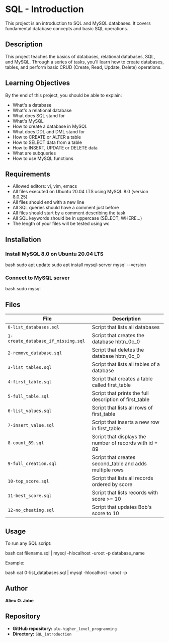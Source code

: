 
# SQL - Introduction

This project is an introduction to SQL and MySQL databases. It covers fundamental database concepts and basic SQL operations.

## Description

This project teaches the basics of databases, relational databases, SQL, and MySQL. Through a series of tasks, you'll learn how to create databases, tables, and perform basic CRUD (Create, Read, Update, Delete) operations.

## Learning Objectives

By the end of this project, you should be able to explain:

- What's a database
- What's a relational database
- What does SQL stand for
- What's MySQL
- How to create a database in MySQL
- What does DDL and DML stand for
- How to CREATE or ALTER a table
- How to SELECT data from a table
- How to INSERT, UPDATE or DELETE data
- What are subqueries
- How to use MySQL functions

## Requirements

- Allowed editors: vi, vim, emacs
- All files executed on Ubuntu 20.04 LTS using MySQL 8.0 (version 8.0.25)
- All files should end with a new line
- All SQL queries should have a comment just before
- All files should start by a comment describing the task
- All SQL keywords should be in uppercase (SELECT, WHERE…)
- The length of your files will be tested using wc

## Installation

### Install MySQL 8.0 on Ubuntu 20.04 LTS


bash
sudo apt update
sudo apt install mysql-server
mysql --version

### Connect to MySQL server


bash
sudo mysql

## Files

| File | Description |
|------|-------------|
| `0-list_databases.sql` | Script that lists all databases |
| `1-create_database_if_missing.sql` | Script that creates the database hbtn_0c_0 |
| `2-remove_database.sql` | Script that deletes the database hbtn_0c_0 |
| `3-list_tables.sql` | Script that lists all tables of a database |
| `4-first_table.sql` | Script that creates a table called first_table |
| `5-full_table.sql` | Script that prints the full description of first_table |
| `6-list_values.sql` | Script that lists all rows of first_table |
| `7-insert_value.sql` | Script that inserts a new row in first_table |
| `8-count_89.sql` | Script that displays the number of records with id = 89 |
| `9-full_creation.sql` | Script that creates second_table and adds multiple rows |
| `10-top_score.sql` | Script that lists all records ordered by score |
| `11-best_score.sql` | Script that lists records with score >= 10 |
| `12-no_cheating.sql` | Script that updates Bob's score to 10 |

## Usage

To run any SQL script:


bash
cat filename.sql | mysql -hlocalhost -uroot -p database_name



Example:

bash
cat 0-list_databases.sql | mysql -hlocalhost -uroot -p



## Author

**Alieu O. Jobe**

## Repository

- **GitHub repository:** `alu-higher_level_programming`
- **Directory:** `SQL_introduction`
